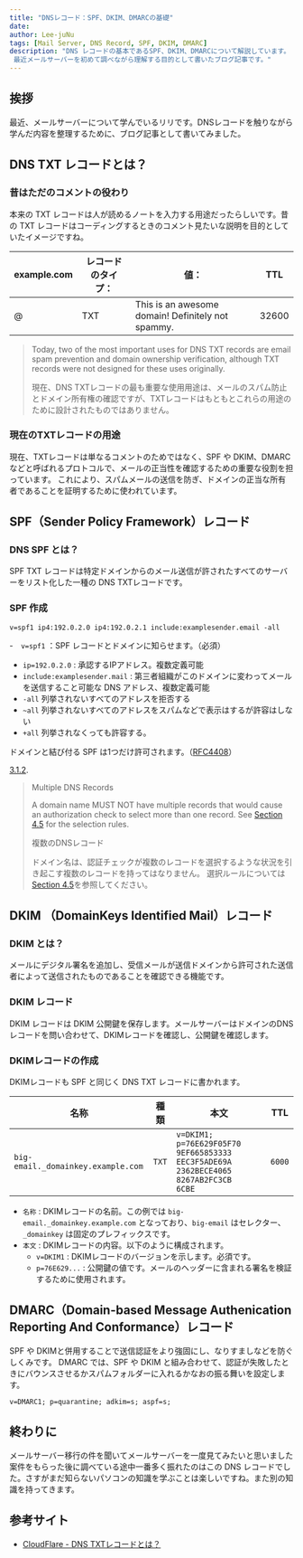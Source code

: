 ```yaml
---
title: "DNSレコード：SPF、DKIM、DMARCの基礎"
date: 
author: Lee-juNu
tags: [Mail Server, DNS Record, SPF, DKIM, DMARC]
description: "DNS レコードの基本であるSPF、DKIM、DMARCについて解説しています。
 最近メールサーバーを初めて調べながら理解する目的として書いたブログ記事です。"
---
```


## 挨拶
最近、メールサーバーについて学んでいるリリです。DNSレコードを触りながら学んだ内容を整理するために、ブログ記事として書いてみました。

## DNS TXT レコードとは？

### 昔はただのコメントの役わり

本来の TXT レコードは人が読めるノートを入力する用途だったらしいです。昔の TXT レコードはコーディングするときのコメント見たいな説明を目的としていたイメージですね。

| example.com | レコードのタイプ： | 値：                                       | TTL   |
| ----------- | --------- | ------------------------------------------------- | ----- |
| @           | TXT       | This is an awesome domain! Definitely not spammy. | 32600 |

> Today, two of the most important uses for DNS TXT records are email spam prevention and domain ownership verification, although TXT records were not designed for these uses originally.
>
> 現在、DNS TXTレコードの最も重要な使用用途は、メールのスパム防止とドメイン所有権の確認ですが、TXTレコードはもともとこれらの用途のために設計されたものではありません。

### 現在のTXTレコードの用途

現在、TXTレコードは単なるコメントのためではなく、SPF や DKIM、DMARC などと呼ばれるプロトコルで、メールの正当性を確認するための重要な役割を担っています。
これにより、スパムメールの送信を防ぎ、ドメインの正当な所有者であることを証明するために使われています。

## SPF（Sender Policy Framework）レコード

### DNS SPF とは？
SPF TXT レコードは特定ドメインからのメール送信が許されたすべてのサーバーをリスト化した一種の DNS TXTレコードです。

### SPF 作成

```
v=spf1 ip4:192.0.2.0 ip4:192.0.2.1 include:examplesender.email -all
```

-　` v=spf1 ` ：SPF レコードとドメインに知らせます。（必須）
-  ` ip=192.0.2.0 ` : 承認するIPアドレス。複数定義可能
- ` include:examplesender.mail ` : 第三者組織がこのドメインに変わってメールを送信すること可能な DNS アドレス、複数定義可能
- ` -all ` 列挙されないすべてのアドレスを拒否する
- ` ~all ` 列挙されないすべてのアドレスをスパムなどで表示はするが許容はしない
- ` +all ` 列挙されなくっても許容する。

ドメインと結び付る SPF は1つだけ許可されます。（[RFC4408](https://datatracker.ietf.org/doc/html/rfc4408)）

[3.1.2](https://datatracker.ietf.org/doc/html/rfc4408#section-3.1.2).  

> Multiple DNS Records
>
> A domain name MUST NOT have multiple records that would cause an authorization check to select more than one record.
> See [Section 4.5](https://datatracker.ietf.org/doc/html/rfc4408#section-4.5) for the selection rules.
>
> 複数のDNSレコード
>
> ドメイン名は、認証チェックが複数のレコードを選択するような状況を引き起こす複数のレコードを持ってはなりません。 
> 選択ルールについては[Section 4.5](https://datatracker.ietf.org/doc/html/rfc4408#section-4.5)を参照してください。

## DKIM （DomainKeys Identified Mail）レコード

### DKIM とは？

メールにデジタル署名を追加し、受信メールが送信ドメインから許可された送信者によって送信されたものであることを確認できる機能です。

### DKIM レコード
DKIM レコードは DKIM 公開鍵を保存します。メールサーバーはドメインのDNSレコードを問い合わせて、DKIMレコードを確認し、公開鍵を確認します。


### DKIMレコードの作成

DKIMレコードも SPF と同じく DNS TXT レコードに書かれます。

| 名称                                 | 種類    | 本文                                                                                           | TTL    |
| ---------------------------------- | ----- | -------------------------------------------------------------------------------------------- | ------ |
| `big-email._domainkey.example.com` | `TXT` | `v=DKIM1; p=76E629F05F70   9EF665853333   EEC3F5ADE69A   2362BECE4065   8267AB2FC3CB   6CBE` | `6000` |


- `名称` : DKIMレコードの名前。この例では `big-email._domainkey.example.com` となっており、`big-email` はセレクター、`_domainkey` は固定のプレフィックスです。
- `本文` : DKIMレコードの内容。以下のように構成されます。
    - `v=DKIM1` : DKIMレコードのバージョンを示します。必須です。
    - `p=76E629...` : 公開鍵の値です。メールのヘッダーに含まれる署名を検証するために使用されます。


## DMARC（Domain-based Message Authenication Reporting And Conformance）レコード

 SPF や DKIMと併用することで送信認証をより強固にし、なりすましなどを防ぐしくみです。 DMARC では、SPF や DKIM と組み合わせて、認証が失敗したときにバウンスさせるかスパムフォルダーに入れるかなおの振る舞いを設定します。

```
v=DMARC1; p=quarantine; adkim=s; aspf=s; 
```

## 終わりに
メールサーバー移行の件を聞いてメールサーバーを一度見てみたいと思いました案件をもらった後に調べている途中一番多く振れたのはこの DNS レコードでした。さすがまだ知らないパソコンの知識を学ぶことは楽しいですね。また別の知識を持ってきます。

## 参考サイト

- [CloudFlare - DNS TXTレコードとは？](https://www.cloudflare.com/ja-jp/learning/dns/dns-records/dns-txt-record/)

